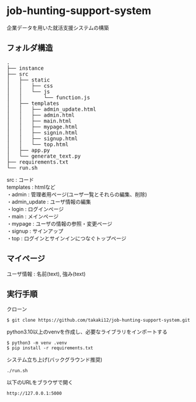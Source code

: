 # job-hunting-support-system
企業データを用いた就活支援システムの構築

## フォルダ構造
<pre>
.  
├── instance  
├── src  
│   ├── static  
│   │   ├── css  
│   │   └── js  
│   │       └── function.js  
│   ├── templates  
│   │   ├── admin_update.html  
│   │   ├── admin.html  
│   │   ├── main.html  
│   │   ├── mypage.html  
│   │   ├── signin.html  
│   │   ├── signup.html  
│   │   └── top.html  
│   ├── app.py  
│   └── generate_text.py  
├── requirements.txt  
└── run.sh
</pre>
src : コード  
templates : htmlなど  
・admin : 管理者用ページ(ユーザ一覧とそれらの編集、削除)  
・admin_update : ユーザ情報の編集  
・login : ログインページ  
・main  : メインページ  
・mypage : ユーザの情報の参照・変更ページ  
・signup : サインアップ  
・top : ログインとサインインにつなぐトップページ  

## マイページ
ユーザ情報 : 名前(text), 強み(text)  

## 実行手順
クローン
```
$ git clone https://github.com/takaki12/job-hunting-support-system.git
```
python3.10以上のvenvを作成し、必要なライブラリをインポートする
```
$ python3 -m venv .venv
$ pip install -r requirements.txt
```
システム立ち上げ(バックグラウンド推奨)
```
./run.sh
```
以下のURLをブラウザで開く
```
http://127.0.0.1:5000
```